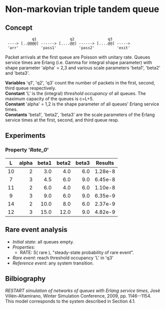 Non-markovian triple tandem queue
=================================

Concept
-------

```
            q1               q2               q3
 ----> [..@@@@] ------> [....@@] ------> [....@@] ----->
 'arr'          'pass1'          'pass2'          'exit'
```

Packet arrivals at the first queue are Poisson with unitary rate.
Queues service times are Erlang (i.e. Gamma for integral shape parameter)
with shape parameter 'alpha' = 2,3 and various scale parameters 'beta1',
'beta2' and 'beta3'.

**Variables** 'q1', 'q2', 'q3' count the number of packets in the
first, second, third queue respectively.<br>
**Constant** 'L' is the (integral) _threshold occupancy_ of all queues.
The maximum capacity of the queues is c=L+5.<br>
**Constant** 'alpha' = 1,2 is the shape parameter of all queues'
Erlang service times.<br>
**Constants** 'beta1', 'beta2', 'beta3' are the scale parameters of
the Erlang service times at the first, second, and third queue resp.

Experiments
-----------
### Property '*Rate_0*'

|  L | alpha | beta1 | beta2 | beta3 | Results |
|:--:|------:|------:|------:|------:|:-------:|
| 10 |   2   |  3.0  |  4.0  |  6.0  | 1.28e-8 |
|  7 |  3    |  4.5  |  6.0  |  9.0  | 6.45e-8 |
| 11 |   2   |  6.0  |  4.0  |  6.0  | 1.10e-8 |
|  9 |  3    |  9.0  |  6.0  |  9.0  | 6.35e-9 |
| 14 |   2   | 10.0  |  8.0  |  6.0  | 2.37e-9 |
| 12 |  3    | 15.0  | 12.0  |  9.0  | 4.82e-9 |


Rare event analysis
-------------------

- _Initial state_: all queues empty.
- _Properties_:
    - RATE: S( rare ), "steady-state probability of rare event".
- _Rare event_: reach threshold occupancy 'L' in 'q3'
- _Reference event_: any system transition.

Bilbiography
------------
_RESTART simulation of networks of queues with Erlang service times_,
José Villén-Altamirano, Winter Simulation Conference, 2009, pp. 1146--1154.<br>
This model corresponds to the system described in Section 4.1.
